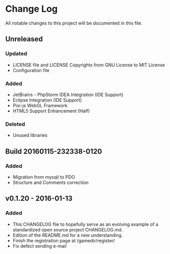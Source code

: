 # Change Log
All notable changes to this project will be documented in this file.

## Unreleased
### Updated
- LICENSE file and LICENSE Copyrights from GNU License to MIT License
- Configuration file

### Added
- JetBrains - PhpStorm IDEA Integration (IDE Support)
- Eclipse Integration (IDE Support)
- Pixi-js WebGL Framework
- HTML5 Support Enhancement (Half)

### Deleted
- Unused libraries

## Build 20160115-232338-0120
### Added
- Migration from mysqli to PDO
- Structure and Comments correction


## v0.1.20 - 2016-01-13
### Added
- This CHANGELOG file to hopefully serve as an evolving example of a standardized open source project CHANGELOG.md.
- Edition of the README.md for a new understanding.
- Finish the registration page at /gamedir/register/
- Fix defect sending e-mail
